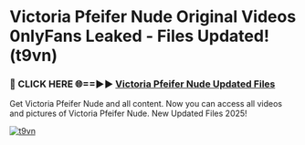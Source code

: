 # Victoria Pfeifer Nude Original Videos 0nlyFans Leaked - Files Updated! (t9vn)

<h3>🔴 CLICK HERE 🌐==►► <a href="https://tinyurl.com/52m3yx9h" rel="nofollow">Victoria Pfeifer Nude Updated Files</a></h3>

Get Victoria Pfeifer Nude and all content. Now you can access all videos and pictures of Victoria Pfeifer Nude. New Updated Files 2025!

[![t9vn](https://i.imgur.com/TnHtlc8.gif)](https://tinyurl.com/52m3yx9h)
